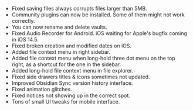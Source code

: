 - Fixed saving files always corrupts files larger than 5MB.
- Community plugins can now be installed. Some of them might not work correctly.
- You can now rename and delete vaults.
- Fixed Audio Recorder for Android. iOS waiting for Apple's bugfix coming in iOS 14.5.
- Fixed broken creation and modified dates on iOS.
- Added file context menu in right sidebar.
- Added file context menu when long-hold three dot menu on the top right, as a shortcut for the one in the sidebar.
- Added long-hold file context menu in file explorer.
- Fixed side drawers titles & icons sometimes not updated.
- Improved Obsidian Sync version history interface.
- Fixed animation glitches.
- Fixed notices not showing up in the correct spot.
- Tons of small UI tweaks for mobile interface.